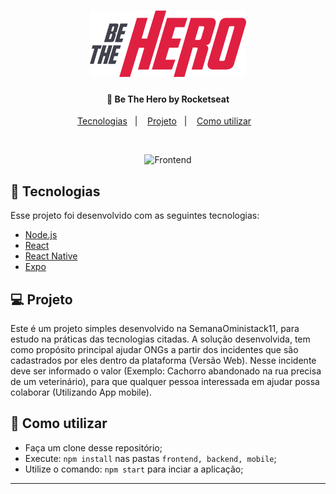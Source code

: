 <h1 align="center">
    <img alt="Be The Hero logo" src="./frontend/src/assets/logo.svg" width="250px" />
</h1>

<h4 align="center">
  🚀 Be The Hero by Rocketseat
</h4>

<p align="center">
  <a href="#rocket-tecnologias">Tecnologias</a>&nbsp;&nbsp;&nbsp;|&nbsp;&nbsp;&nbsp;
  <a href="#-projeto">Projeto</a>&nbsp;&nbsp;&nbsp;|&nbsp;&nbsp;&nbsp;
  <a href="#-como-utilizar">Como utilizar</a>&nbsp;&nbsp;&nbsp;
</p>

<br>

<p align="center">
  <img alt="Frontend" width="1024" src="https://i.imgur.com/MFPt39W.png">
</p>

## :rocket: Tecnologias

Esse projeto foi desenvolvido com as seguintes tecnologias:

- [Node.js](https://nodejs.org/)
- [React](https://reactjs.org/)
- [React Native](https://facebook.github.io/react-native/)
- [Expo](https://expo.io/)

## 💻 Projeto

Este é um projeto simples desenvolvido na SemanaOministack11, para estudo na práticas das tecnologias citadas. A solução desenvolvida, tem como propósito principal ajudar ONGs a partir dos incidentes que são cadastrados por eles dentro da plataforma (Versão Web). Nesse incidente deve ser informado o valor (Exemplo: Cachorro abandonado na rua precisa de um veterinário), para que qualquer pessoa interessada em ajudar possa colaborar (Utilizando App mobile).

## 🤔 Como utilizar

- Faça um clone desse repositório;
- Execute: `npm install` nas pastas `frontend, backend, mobile`;
- Utilize o comando: `npm start` para inciar a aplicação;
---
